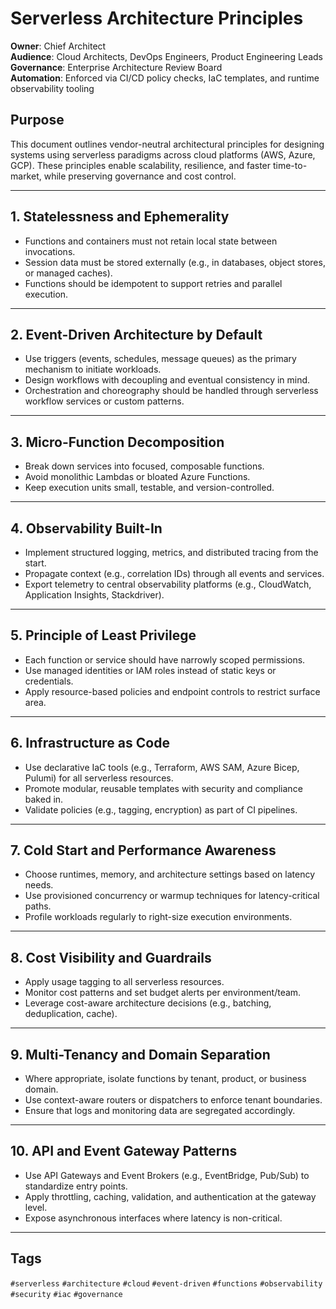 # Serverless Architecture Principles

**Owner**: Chief Architect  
**Audience**: Cloud Architects, DevOps Engineers, Product Engineering Leads  
**Governance**: Enterprise Architecture Review Board  
**Automation**: Enforced via CI/CD policy checks, IaC templates, and runtime observability tooling

## Purpose

This document outlines vendor-neutral architectural principles for designing systems using serverless paradigms across cloud platforms (AWS, Azure, GCP). These principles enable scalability, resilience, and faster time-to-market, while preserving governance and cost control.

---

## 1. Statelessness and Ephemerality

- Functions and containers must not retain local state between invocations.  
- Session data must be stored externally (e.g., in databases, object stores, or managed caches).  
- Functions should be idempotent to support retries and parallel execution.

---

## 2. Event-Driven Architecture by Default

- Use triggers (events, schedules, message queues) as the primary mechanism to initiate workloads.  
- Design workflows with decoupling and eventual consistency in mind.  
- Orchestration and choreography should be handled through serverless workflow services or custom patterns.

---

## 3. Micro-Function Decomposition

- Break down services into focused, composable functions.  
- Avoid monolithic Lambdas or bloated Azure Functions.  
- Keep execution units small, testable, and version-controlled.

---

## 4. Observability Built-In

- Implement structured logging, metrics, and distributed tracing from the start.  
- Propagate context (e.g., correlation IDs) through all events and services.  
- Export telemetry to central observability platforms (e.g., CloudWatch, Application Insights, Stackdriver).

---

## 5. Principle of Least Privilege

- Each function or service should have narrowly scoped permissions.  
- Use managed identities or IAM roles instead of static keys or credentials.  
- Apply resource-based policies and endpoint controls to restrict surface area.

---

## 6. Infrastructure as Code

- Use declarative IaC tools (e.g., Terraform, AWS SAM, Azure Bicep, Pulumi) for all serverless resources.  
- Promote modular, reusable templates with security and compliance baked in.  
- Validate policies (e.g., tagging, encryption) as part of CI pipelines.

---

## 7. Cold Start and Performance Awareness

- Choose runtimes, memory, and architecture settings based on latency needs.  
- Use provisioned concurrency or warmup techniques for latency-critical paths.  
- Profile workloads regularly to right-size execution environments.

---

## 8. Cost Visibility and Guardrails

- Apply usage tagging to all serverless resources.  
- Monitor cost patterns and set budget alerts per environment/team.  
- Leverage cost-aware architecture decisions (e.g., batching, deduplication, cache).

---

## 9. Multi-Tenancy and Domain Separation

- Where appropriate, isolate functions by tenant, product, or business domain.  
- Use context-aware routers or dispatchers to enforce tenant boundaries.  
- Ensure that logs and monitoring data are segregated accordingly.

---

## 10. API and Event Gateway Patterns

- Use API Gateways and Event Brokers (e.g., EventBridge, Pub/Sub) to standardize entry points.  
- Apply throttling, caching, validation, and authentication at the gateway level.  
- Expose asynchronous interfaces where latency is non-critical.

---

## Tags

`#serverless` `#architecture` `#cloud` `#event-driven` `#functions` `#observability` `#security` `#iac` `#governance`
